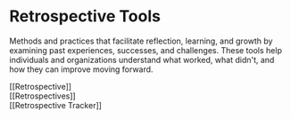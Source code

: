 # Retrospective Tools

Methods and practices that facilitate reflection, learning, and growth by examining past experiences, successes, and challenges. These tools help individuals and organizations understand what worked, what didn't, and how they can improve moving forward.

[[Retrospective]]  
[[Retrospectives]]  
[[Retrospective Tracker]] 